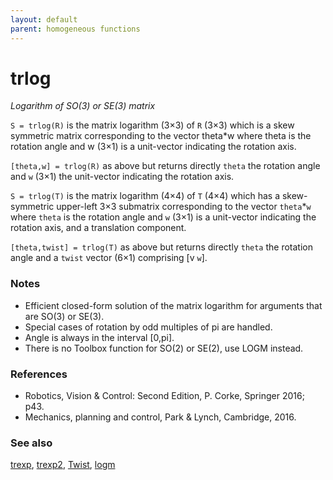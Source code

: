 ```yaml
---
layout: default
parent: homogeneous functions
---
```

# trlog
_Logarithm of SO(3) or SE(3) matrix_


```S = trlog(R)``` is the matrix logarithm (3&times;3) of `R` (3&times;3) which is a skew
symmetric matrix corresponding to the vector theta*w where theta is the
rotation angle and w (3&times;1) is a unit-vector indicating the rotation axis.


```[theta,w] = trlog(R)``` as above but returns directly `theta` the rotation
angle and `w` (3&times;1) the unit-vector indicating the rotation axis.


```S = trlog(T)``` is the matrix logarithm (4&times;4) of `T` (4&times;4) which has a
skew-symmetric upper-left 3&times;3 submatrix corresponding to the vector
`theta`*`w` where `theta` is the rotation angle and `w` (3&times;1) is a unit-vector
indicating the rotation axis, and a translation component.


```[theta,twist] = trlog(T)``` as above but returns directly `theta` the rotation
angle and a `twist` vector (6&times;1) comprising [v `w`].
### Notes
* Efficient closed-form solution of the matrix logarithm for arguments that are    SO(3) or SE(3).
* Special cases of rotation by odd multiples of pi are handled.
* Angle is always in the interval [0,pi].
* There is no Toolbox function for SO(2) or SE(2), use LOGM instead.

### References
* Robotics, Vision & Control: Second Edition, P. Corke, Springer 2016; p43.
* Mechanics, planning and control, Park & Lynch, Cambridge, 2016.

### See also

[trexp](trexp.md), [trexp2](trexp2.md), [Twist](Twist.md), [logm](logm.md)
